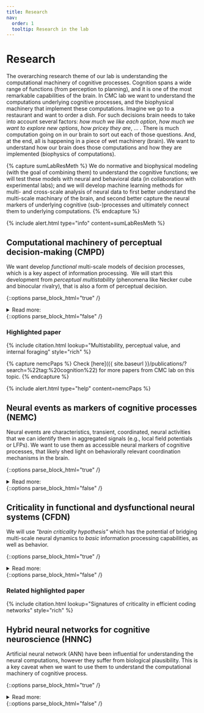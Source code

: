 ```yaml
---
title: Research
nav:
  order: 1
  tooltip: Research in the lab
---
```


# Research

The overarching research theme of our lab is understanding the computational machinery of cognitive processes. Cognition spans a wide range of functions (from perception to planning), and it is one of the most remarkable capabilities of the brain. 
In CMC lab we want to understand the computations underlying cognitive processes, 
and the biophysical machinery that implement these computations.
Imagine we go to a restaurant and want to order a dish. 
For such decisions brain needs to take into account several factors: 
_how much we like each option_, 
_how much we want to explore new options_, 
_how pricey they are_, ... .
There is much computation going on in our brain to sort out each of those questions.
And, at the end, all is happening in a piece of wet machinery (brain).
We want to understand how our brain does those computations and how they are implemented (biophysics of computations).

{% capture sumLabResMeth %}
We do normative and biophysical modeling (with the goal of combining them) to understand the cognitive functions; we will test these models with neural and behavioral data (in collaboration with experimental labs); and we will develop machine learning methods for multi- and cross-scale analysis of neural data to first better understand the multi-scale machinary of the brain, and second better capture the neural markers of underlying cognitive (sub-)processes and ultimately connect them to underlying computations. 
{% endcapture %}

{%
  include alert.html
  type="info"
  content=sumLabResMeth
%}
	

## Computational machinery of perceptual decision-making (CMPD)

We want develop *functional* multi-scale models of decision processes,
which is a key aspect of information processing. 
We will start this development from *perceptual multistability* (phenomena like Necker cube
and binocular rivalry), that is also a form of perceptual decision. 

{::options parse_block_html="true" /}
<details  style="text-align: left;">
<summary markdown="span">Read more:</summary>

We chose perceptual multistability as our starting point due to
its multi-faceted richness:

1. It is an evolutionary-preserved phenomenon.
2. It is studied across several levels of organization (from genes to brain
networks).
3. It is a rich task to understand different aspects of neural
computaitons. This includes, perceptual inference and we recently showed it is
*also* a rich task for understanding value-based decision-making, and even cognitive control.
4. It is broadly applicable across many species, from Drosophila to human, as well as across different sensory modalities.

Furthermore, perceptual multistability is also important from a
psychiatric perspective, as it has been found to differ in a wide range
of psychiatric conditions (e. g., differences in the rate of perceptual
switches), 
So, we believe studying this phenomenon has great potential
for gaining an integrative insight into a wide range of neural functions
and dysfunctions.

</details>
<!-- <br/> -->
{::options parse_block_html="false" /}

### Highlighted paper
{% include citation.html lookup="Multistability, perceptual value, and internal foraging" style="rich" %}

{% capture nemcPaps %}
Check [here]({{ site.baseurl }}/publications/?search=%22tag:%20cognition%22) for more papers from CMC lab on this topic.
{% endcapture %}

{%
  include alert.html
  type="help"
  content=nemcPaps
%}


## Neural events as markers of cognitive processes (NEMC)

Neural events are characteristics, transient, coordinated, neural activities that we can identify them in aggregated signals (e.g., local field potentials or LFPs). 
We want to use them as accessible neural markers of cognitive processes, 
that likely shed light on behaviorally relevant coordination mechanisms in the brain.

{::options parse_block_html="true" /}
<details  style="text-align: left;">
<summary markdown="span">Read more:</summary>

It has been shown some neural events have signature across several scales (neurons, neural populations, and large-scale networks). 
Moreover, they are also closely connected to behavior;
for instance Sharp-Wave Ripples is one of the most studied neural events and, over two decades, it has been shown they are involved in everything from memory consolidation to offline and online planning. 
We want to use them as accessible neural markers of cognitive processes, 
that likely shed light on behaviorally relevant coordination mechanisms in the brain.


key gaps that we are trying to fill are the following: 
1. How we can detect neural events in data reliably? Thus, we will develop unsupervised machine learning methods to identify neural events.
2. If and how neural events are coupled to behavior? Thus we will use our method(s) to investigate the occurrence of different kinds of neural events in variety of behavioral task.
3. How rich multi-scale dynamics of neural event support the behavior? Thus, we will characterize the multi-scale signature of neural events (e.g., how different brain regions interact/communicate during each event) during variety of behavioral task.

</details>
<!-- <br/> -->
{::options parse_block_html="false" /}

## Criticality in functional and dysfunctional neural systems (CFDN)

We will use *"brain criticality hypothesis"* which has the potential of bridging
multi-scale neural dynamics to
*basic* information processing capabilities, as well as behavior.

{::options parse_block_html="true" /}
<details  style="text-align: left;">
<summary markdown="span">Read more:</summary>

Crudely speaking, this
hypothesis states that the brain operates close to the *edge of
instability* (e.g., a sweet spot between over-synchronization and random
activity). Operating in this regime explains some key features of neural
dynamics that are particularly important for a multi-scale description
of the brain (e. g., scale-freeness). Furthermore, criticality has been
suggested to be an optimized regime for information processing.

We extend the previous line of research in
two directions. 
1. Extend it to a broader range of information processing and other biologically relevant neuronal networks.
2. We investigate if deviation from the critical state occurs in psychiatric disorders. 

</details>
<!-- <br/> -->
{::options parse_block_html="false" /}

### Related highlighted paper

{% include citation.html lookup="Signatures of criticality in efficient coding networks" style="rich" %}


## Hybrid neural networks for cognitive neuroscience (HNNC)

Artificial neural network (ANN) have been influential for understanding the neural computations, 
however they suffer from biological plausibility. 
This is a key caveat when we want to use them to understand the computational machinery of cognitive process. 

{::options parse_block_html="true" /}
<details  style="text-align: left;">
<summary markdown="span">Read more:</summary>

We will exploit the  capacity of ANN for implementing different kinds of computations and hybrid them as much as possible with biological neural networks.
This will let us to have the goodness of both worlds.


</details>
<!-- <br/> -->
{::options parse_block_html="false" /}

<!-- # Highlighted -->

<!-- {% include citation.html lookup="Signatures of criticality in efficient coding networks" style="rich" %} -->

<!-- {% include section.html %} -->

<!-- {% include button.html text="See our publications" link="publications" style="button" %} -->

